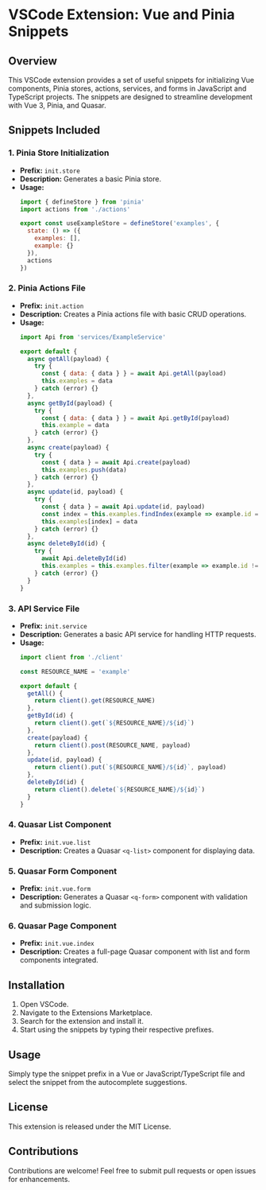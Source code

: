 # VSCode Extension: Vue and Pinia Snippets

## Overview
This VSCode extension provides a set of useful snippets for initializing Vue components, Pinia stores, actions, services, and forms in JavaScript and TypeScript projects. The snippets are designed to streamline development with Vue 3, Pinia, and Quasar.

## Snippets Included

### 1. **Pinia Store Initialization**
- **Prefix:** `init.store`
- **Description:** Generates a basic Pinia store.
- **Usage:**
  ```javascript
  import { defineStore } from 'pinia'
  import actions from './actions'

  export const useExampleStore = defineStore('examples', {
    state: () => ({
      examples: [],
      example: {}
    }),
    actions
  })
  ```

### 2. **Pinia Actions File**
- **Prefix:** `init.action`
- **Description:** Creates a Pinia actions file with basic CRUD operations.
- **Usage:**
  ```javascript
  import Api from 'services/ExampleService'

  export default {
    async getAll(payload) {
      try {
        const { data: { data } } = await Api.getAll(payload)
        this.examples = data
      } catch (error) {}
    },
    async getById(payload) {
      try {
        const { data: { data } } = await Api.getById(payload)
        this.example = data
      } catch (error) {}
    },
    async create(payload) {
      try {
        const { data } = await Api.create(payload)
        this.examples.push(data)
      } catch (error) {}
    },
    async update(id, payload) {
      try {
        const { data } = await Api.update(id, payload)
        const index = this.examples.findIndex(example => example.id === id)
        this.examples[index] = data
      } catch (error) {}
    },
    async deleteById(id) {
      try {
        await Api.deleteById(id)
        this.examples = this.examples.filter(example => example.id !== id)
      } catch (error) {}
    }
  }
  ```

### 3. **API Service File**
- **Prefix:** `init.service`
- **Description:** Generates a basic API service for handling HTTP requests.
- **Usage:**
  ```javascript
  import client from './client'

  const RESOURCE_NAME = 'example'

  export default {
    getAll() {
      return client().get(RESOURCE_NAME)
    },
    getById(id) {
      return client().get(`${RESOURCE_NAME}/${id}`)
    },
    create(payload) {
      return client().post(RESOURCE_NAME, payload)
    },
    update(id, payload) {
      return client().put(`${RESOURCE_NAME}/${id}`, payload)
    },
    deleteById(id) {
      return client().delete(`${RESOURCE_NAME}/${id}`)
    }
  }
  ```

### 4. **Quasar List Component**
- **Prefix:** `init.vue.list`
- **Description:** Creates a Quasar `<q-list>` component for displaying data.

### 5. **Quasar Form Component**
- **Prefix:** `init.vue.form`
- **Description:** Generates a Quasar `<q-form>` component with validation and submission logic.

### 6. **Quasar Page Component**
- **Prefix:** `init.vue.index`
- **Description:** Creates a full-page Quasar component with list and form components integrated.

## Installation
1. Open VSCode.
2. Navigate to the Extensions Marketplace.
3. Search for the extension and install it.
4. Start using the snippets by typing their respective prefixes.

## Usage
Simply type the snippet prefix in a Vue or JavaScript/TypeScript file and select the snippet from the autocomplete suggestions.

## License
This extension is released under the MIT License.

## Contributions
Contributions are welcome! Feel free to submit pull requests or open issues for enhancements.

